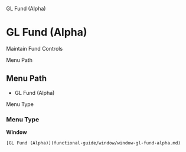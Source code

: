 
GL Fund (Alpha)
# GL Fund (Alpha)


Maintain Fund Controls

Menu Path
## Menu Path



- GL Fund (Alpha)

Menu Type
### Menu Type

**Window**


```
[GL Fund (Alpha)](functional-guide/window/window-gl-fund-alpha.md)
```